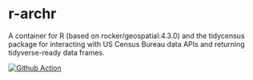 # r-archr

A container for R (based on rocker/geospatial:4.3.0) and the tidycensus package for interacting with US Census Bureau data APIs and returning tidyverse-ready data frames.

[![Github Action](https://github.com/eriksf/r-tidycensus/actions/workflows/docker-publish.yml/badge.svg)](https://github.com/eriksf/r-tidycensus/actions)
